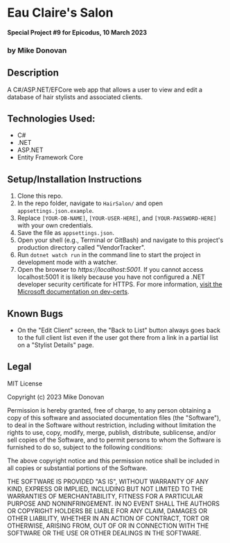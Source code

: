 # Eau Claire's Salon
#### Special Project #9 for Epicodus, 10 March 2023
### by Mike Donovan

## Description

A C#/ASP.NET/EFCore web app that allows a user to view and edit a database of hair stylists and associated clients.

## Technologies Used:
* C#
* .NET
* ASP.NET
* Entity Framework Core

## Setup/Installation Instructions

1. Clone this repo.
2. In the repo folder, navigate to `HairSalon/` and open `appsettings.json.example`.
3. Replace `[YOUR-DB-NAME]`, `[YOUR-USER-HERE]`, and `[YOUR-PASSWORD-HERE]` with your own credentials.
4. Save the file as `appsettings.json`.
2. Open your shell (e.g., Terminal or GitBash) and navigate to this project's production directory called "VendorTracker". 
3. Run `dotnet watch run` in the command line to start the project in development mode with a watcher.
4. Open the browser to _https://localhost:5001_. If you cannot access localhost:5001 it is likely because you have not configured a .NET developer security certificate for HTTPS. For more information, [visit the Microsoft documentation on dev-certs](https://learn.microsoft.com/en-us/dotnet/core/tools/dotnet-dev-certs).

## Known Bugs

* On the "Edit Client" screen, the "Back to List" button always goes back to the full client list even if the user got there from a link in a partial list on a "Stylist Details" page.

## Legal

MIT License

Copyright (c) 2023 Mike Donovan

Permission is hereby granted, free of charge, to any person obtaining a copy
of this software and associated documentation files (the "Software"), to deal
in the Software without restriction, including without limitation the rights
to use, copy, modify, merge, publish, distribute, sublicense, and/or sell
copies of the Software, and to permit persons to whom the Software is
furnished to do so, subject to the following conditions:

The above copyright notice and this permission notice shall be included in all
copies or substantial portions of the Software.

THE SOFTWARE IS PROVIDED "AS IS", WITHOUT WARRANTY OF ANY KIND, EXPRESS OR
IMPLIED, INCLUDING BUT NOT LIMITED TO THE WARRANTIES OF MERCHANTABILITY,
FITNESS FOR A PARTICULAR PURPOSE AND NONINFRINGEMENT. IN NO EVENT SHALL THE
AUTHORS OR COPYRIGHT HOLDERS BE LIABLE FOR ANY CLAIM, DAMAGES OR OTHER
LIABILITY, WHETHER IN AN ACTION OF CONTRACT, TORT OR OTHERWISE, ARISING FROM,
OUT OF OR IN CONNECTION WITH THE SOFTWARE OR THE USE OR OTHER DEALINGS IN THE
SOFTWARE.
